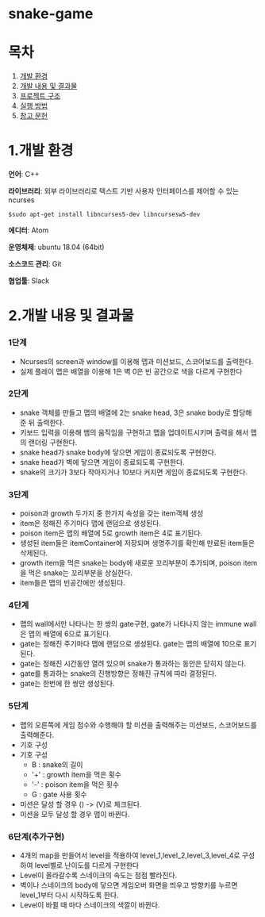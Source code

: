 # snake-game


# 목차
1. [개발&nbsp;환경](#1.개발-환경)
2. [개발&nbsp;내용&nbsp;및&nbsp;결과물](#2.개발-내용-및-결과물)
3. [프로젝트&nbsp;구조](#3.프로젝트-구조)
4. [실행 방법](#4.실행-방법)
5. [참고 문헌](#4.참고-문헌)



# 1.개발&nbsp;환경
**언어**: C++

**라이브러리**: 외부 라이브러리로 텍스트 기반 사용자 인터페이스를 제어할 수 있는 ncurses

```
$sudo apt-get install libncurses5-dev libncursesw5-dev 
```



**에디터**: Atom

**운영체제**: ubuntu 18.04 (64bit)

**소스코드 관리**: Git

**협업툴**: Slack


# 2.개발&nbsp;내용&nbsp;및&nbsp;결과물

### 1단계
- Ncurses의 screen과 window를 이용해 맵과 미션보드, 스코어보드를 출력한다.
- 실제 플레이 맵은 배열을 이용해 1은 벽 0은 빈 공간으로 색을 다르게 구현한다

### 2단계
- snake 객체를 만들고 맵의 배열에 2는 snake head, 3은 snake body로 할당해 준 뒤 출력한다.
- 키보드 입력을 이용해 뱀의 움직임을 구현하고 맵을 업데이트시키며 출력을 해서 맵의 랜더링 구현한다.
- snake head가 snake body에 닿으면 게임이 종료되도록 구현한다.
- snake head가 벽에 닿으면 게임이 종료되도록 구현한다.
- snake의 크기가 3보다 작아지거나 10보다 커지면 게임이 종료되도록 구현한다.

### 3단계
- poison과 growth 두가지 중 한가지 속성을 갖는 item객체 생성
- item은 정해진 주기마다 맵에 랜덤으로 생성된다.
- poison item은 맵의 배열에 5로 growth item은 4로 표기된다.
- 생성된 item들은 itemContainer에 저장되며 생명주기를 확인해 만료된 item들은 삭제된다.
- growth item을 먹은 snake는 body에 새로운 꼬리부분이 추가되며, poison item을 먹은 snake는 꼬리부분을 상실한다.
- item들은 맵의 빈공간에만 생성된다.

### 4단계
-	맵의 wall에서만 나타나는 한 쌍의 gate구현, gate가 나타나지 않는 immune wall은 맵의 배열에 6으로 표기된다.
-	gate는 정해진 주기마다 맵에 랜덤으로 생성된다. gate는 맵의 배열에 10으로 표기된다. 
-	gate는 정해진 시간동안 열려 있으며 snake가 통과하는 동안은 닫히지 않는다.
-	gate를 통과하는 snake의 진행방향은 정해진 규칙에 따라 결정된다.
-	gate는 한번에 한 쌍만 생성된다.

### 5단계
-	맵의 오른쪽에 게임 점수와 수행해야 할 미션을 출력해주는 미션보드, 스코어보드를 출력해준다.
-	기호 구성
- 기호 구성
  - B : snake의 길이
  - '+' : growth item을 먹은 횟수
  - '-' : poison item을 먹은 횟수
  - G : gate 사용 횟수
-	미션은 달성 할 경우 () -> (V)로 체크된다.
-	미션을 모두 달성 할 경우 맵이 바뀐다.

### 6단계(추가구현)
-	4개의 map을 만들어서 level을 적용하여 level_1,level_2,level_3,level_4로 구성하여 level별로 난이도를 다르게 구현한다
-	Level이 올라갈수록 스네이크의 속도는 점점 빨라진다.
-	벽이나 스네이크의 body에 닿으면 게임오버 화면을 띄우고 방향키를 누르면 level_1부터 다시 시작하도록 한다.
-	Level이 바뀔 때 마다 스네이크의 색깔이 바뀐다.





